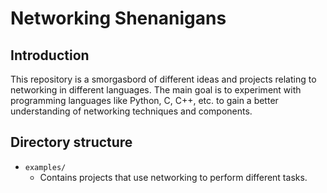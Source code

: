 # Networking Shenanigans

## Introduction
This repository is a smorgasbord of different ideas and projects relating to networking in different languages. The main goal is to experiment with programming languages like Python, C, C++, etc. to gain a better understanding of networking techniques and components.

## Directory structure
- `examples/`
    - Contains projects that use networking to perform different tasks.